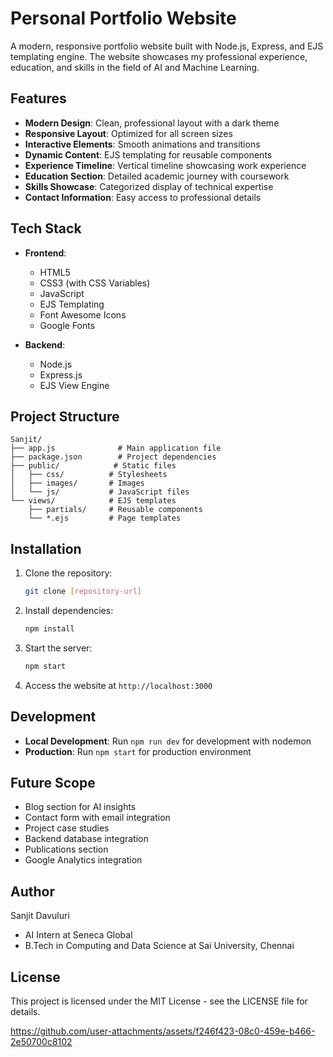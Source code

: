 # Personal Portfolio Website

A modern, responsive portfolio website built with Node.js, Express, and EJS templating engine. The website showcases my professional experience, education, and skills in the field of AI and Machine Learning.

## Features

- **Modern Design**: Clean, professional layout with a dark theme
- **Responsive Layout**: Optimized for all screen sizes
- **Interactive Elements**: Smooth animations and transitions
- **Dynamic Content**: EJS templating for reusable components
- **Experience Timeline**: Vertical timeline showcasing work experience
- **Education Section**: Detailed academic journey with coursework
- **Skills Showcase**: Categorized display of technical expertise
- **Contact Information**: Easy access to professional details

## Tech Stack

- **Frontend**:
  - HTML5
  - CSS3 (with CSS Variables)
  - JavaScript
  - EJS Templating
  - Font Awesome Icons
  - Google Fonts

- **Backend**:
  - Node.js
  - Express.js
  - EJS View Engine

## Project Structure

```
Sanjit/
├── app.js              # Main application file
├── package.json        # Project dependencies
├── public/            # Static files
│   ├── css/          # Stylesheets
│   ├── images/       # Images
│   └── js/           # JavaScript files
└── views/            # EJS templates
    ├── partials/     # Reusable components
    └── *.ejs         # Page templates
```

## Installation

1. Clone the repository:
   ```bash
   git clone [repository-url]
   ```

2. Install dependencies:
   ```bash
   npm install
   ```

3. Start the server:
   ```bash
   npm start
   ```

4. Access the website at `http://localhost:3000`

## Development

- **Local Development**: Run `npm run dev` for development with nodemon
- **Production**: Run `npm start` for production environment

## Future Scope

- Blog section for AI insights
- Contact form with email integration
- Project case studies
- Backend database integration
- Publications section
- Google Analytics integration

## Author

Sanjit Davuluri
- AI Intern at Seneca Global
- B.Tech in Computing and Data Science at Sai University, Chennai

## License

This project is licensed under the MIT License - see the LICENSE file for details. 


https://github.com/user-attachments/assets/f246f423-08c0-459e-b466-2e50700c8102



